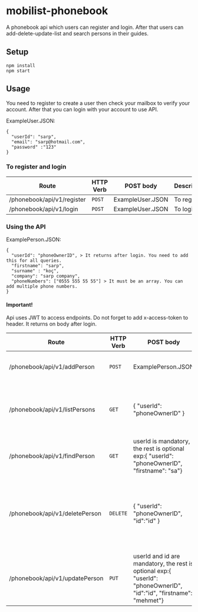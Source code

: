 # mobilist-phonebook

A phonebook api which users can register and login. After that users can add-delete-update-list and search persons in their guides.

## Setup

```
npm install
npm start
```

## Usage

You need to register to create a user then check your mailbox to verify your account. After that you can login with your account to use API.


ExampleUser.JSON:

```
{
  "userId": "sarp",
  "email": "sarp@hotmail.com",
  "password" :"123"
}
```

### To register and login

| Route | HTTP Verb | POST body | Description |
| --- | --- | --- | --- |
| /phonebook/api/v1/register | `POST` | ExampleUser.JSON | To register. |
| /phonebook/api/v1/login | `POST` | ExampleUser.JSON | To login. |

### Using the API

ExamplePerson.JSON:

```
{
  "userId": "phoneOwnerID", > It returns after login. You need to add this for all queries.
  "firstname": "sarp",
  "surname" : "koç",
  "company": "sarp company",
  "phoneNumbers": ["0555 555 55 55"] > It must be an array. You can add multiple phone numbers.
}
```

#### Important!
Api uses JWT to access endpoints. Do not forget to add x-access-token to header. It returns on body after login.

| Route | HTTP Verb | POST body | Description |
| --- | --- | --- | --- |
| /phonebook/api/v1/addPerson | `POST` | ExamplePerson.JSON | Create a new person in your phonebook. |
| /phonebook/api/v1/listPersons | `GET` | { "userId": "phoneOwnerID" } | List all persons in your phonebook. Also it returns person Ids |
| /phonebook/api/v1/findPerson | `GET` | userId is mandatory, the rest is optional exp:{ "userId": "phoneOwnerID", "firstname": "sa"} | Find persons for conditions|
| /phonebook/api/v1/deletePerson | `DELETE` | { "userId": "phoneOwnerID", "id":"id" } | Create a new person in your phonebook. Can get the person id from listPersons or findPerson |
| /phonebook/api/v1/updatePerson | `PUT` | userId and id are mandatory, the rest is optional exp:{ "userId": "phoneOwnerID", "id":"id", "firstname": "mehmet"} | Update a person |











